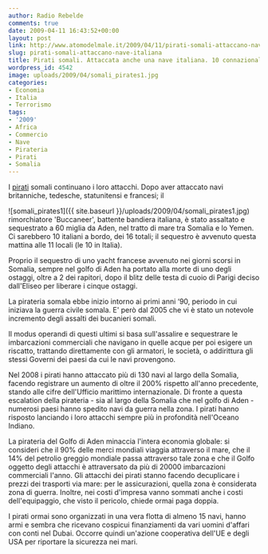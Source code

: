 ```yaml
---
author: Radio Rebelde
comments: true
date: 2009-04-11 16:43:52+00:00
layout: post
link: http://www.atomodelmale.it/2009/04/11/pirati-somali-attaccano-nave-italiana/
slug: pirati-somali-attaccano-nave-italiana
title: Pirati somali. Attaccata anche una nave italiana. 10 connazionali in ostaggio.
wordpress_id: 4542
image: uploads/2009/04/somali_pirates1.jpg
categories:
- Economia
- Italia
- Terrorismo
tags:
- '2009'
- Africa
- Commercio
- Nave
- Pirateria
- Pirati
- Somalia
---
```


I [pirati](/2008/05/24/pirati/) somali continuano i loro attacchi. Dopo aver attaccato navi britanniche, tedesche, statunitensi e francesi; il

![somali_pirates1]({{ site.baseurl }}/uploads/2009/04/somali_pirates1.jpg) rimorchiatore 'Buccaneer', battente bandiera italiana, è stato assaltato e sequestrato a 60 miglia da Aden, nel tratto di mare tra Somalia e lo Yemen.
Ci sarebbero 10 italiani a bordo, dei 16 totali; il sequestro è avvenuto questa mattina alle 11 locali (le 10 in Italia).

Proprio il sequestro di uno yacht francese avvenuto nei giorni scorsi in Somalia, sempre nel golfo di Aden ha portato alla morte di uno degli ostaggi, oltre a 2 dei rapitori, dopo il blitz delle testa di cuoio di Parigi deciso dall'Eliseo per liberare i cinque ostaggi.

La pirateria somala ebbe inizio intorno ai primi anni ‘90, periodo in cui iniziava la guerra civile somala. E' però dal 2005 che vi è stato un notevole incremento degli assalti dei bucanieri somali.

Il modus operandi di questi ultimi si basa sull'assalire e sequestrare le imbarcazioni commerciali che navigano in quelle acque per poi esigere un riscatto, trattando direttamente con gli armatori, le società, o addirittura gli stessi Governi dei paesi da cui le navi provengono.

Nel 2008 i pirati hanno attaccato più di 130 navi al largo della Somalia, facendo registrare un aumento di oltre il 200% rispetto all'anno precedente, stando alle cifre dell'Ufficio marittimo internazionale. Di fronte a questa escalation della pirateria - sia al largo della Somalia che nel golfo di Aden - numerosi paesi hanno spedito navi da guerra nella zona. I pirati hanno risposto lanciando i loro attacchi sempre più in profondità nell'Oceano Indiano.

La pirateria del Golfo di Aden minaccia l'intera economia globale: si consideri che il 90% delle merci mondiali viaggia attraverso il mare, che il 14% del petrolio greggio mondiale passa attraverso tale zona e che il Golfo oggetto degli attacchi è attraversato da più di 20000 imbarcazioni commerciali l'anno. Gli attacchi dei pirati stanno facendo decuplicare i prezzi dei trasporti via mare: per le assicurazioni, quella zona è considerata zona di guerra. Inoltre, nei costi d'impresa vanno sommati anche i costi dell'equipaggio, che visto il pericolo, chiede ormai paga doppia.

I pirati ormai sono organizzati in una vera flotta di almeno 15 navi, hanno armi e sembra che ricevano cospicui finanziamenti da vari uomini d'affari con conti nel Dubai. Occorre quindi un'azione cooperativa dell'UE e degli USA per riportare la sicurezza nei mari.
